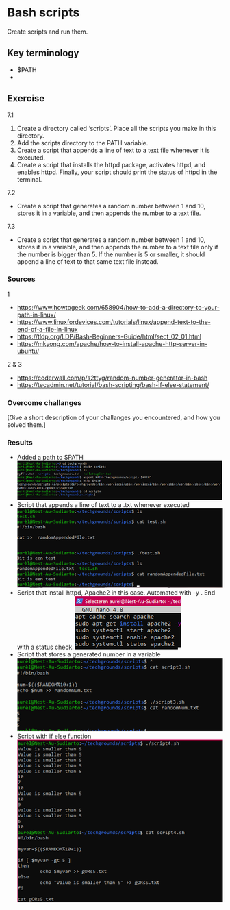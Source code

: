# Bash scripts
Create scripts and run them.

## Key terminology
- $PATH
- 

## Exercise
7.1
1. Create a directory called ‘scripts’. Place all the scripts you make in this directory.
2. Add the scripts directory to the PATH variable.
3. Create a script that appends a line of text to a text file whenever it is executed.
4. Create a script that installs the httpd package, activates httpd, and enables httpd. Finally, your script should print the status of httpd in the terminal.
   
7.2
- Create a script that generates a random number between 1 and 10, stores it in a variable, and then appends the number to a text file.

7.3
- Create a script that generates a random number between 1 and 10, stores it in a variable, and then appends the number to a text file only if the number is bigger than 5. If the number is 5 or smaller, it should append a line of text to that same text file instead.

### Sources
1 
- https://www.howtogeek.com/658904/how-to-add-a-directory-to-your-path-in-linux/
- https://www.linuxfordevices.com/tutorials/linux/append-text-to-the-end-of-a-file-in-linux
- https://tldp.org/LDP/Bash-Beginners-Guide/html/sect_02_01.html
- https://mkyong.com/apache/how-to-install-apache-http-server-in-ubuntu/
 
2 & 3
- https://coderwall.com/p/s2ttyg/random-number-generator-in-bash
- https://tecadmin.net/tutorial/bash-scripting/bash-if-else-statement/

### Overcome challanges
[Give a short description of your challanges you encountered, and how you solved them.]

### Results
- Added a path to $PATH![added to variable $PATH](../00_includes/07-LIN_addPath.png)
- Script that appends a line of text to a .txt whenever executed![scrip1](../00_includes/07-LIN_script1.png)
- Script that install httpd, Apache2 in this case. Automated with -y . End with a status check. ![script2](../00_includes/07-LIN_script2.png)
- Script that stores a generated number in a variable![script3](../00_includes/07-LIN_script3.png) 
- Script with if else function ![script4](../00_includes/07-LIN_script4.png)